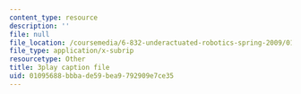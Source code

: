 ```yaml
---
content_type: resource
description: ''
file: null
file_location: /coursemedia/6-832-underactuated-robotics-spring-2009/01095688bbbade59bea9792909e7ce35_4kB94UDwJ0M.srt
file_type: application/x-subrip
resourcetype: Other
title: 3play caption file
uid: 01095688-bbba-de59-bea9-792909e7ce35
---
```

